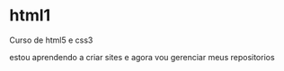 # html1
Curso de  html5 e css3

estou aprendendo a criar sites e agora vou gerenciar meus repositorios
